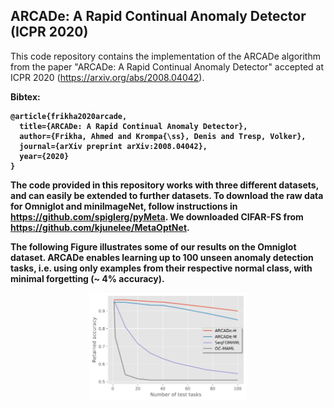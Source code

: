 ## ARCADe: A Rapid Continual Anomaly Detector (ICPR 2020)

This code repository contains the implementation of the ARCADe algorithm from the paper 
"ARCADe: A Rapid Continual Anomaly Detector" accepted at ICPR 2020 (https://arxiv.org/abs/2008.04042).

<b>Bibtex:
```
@article{frikha2020arcade,
  title={ARCADe: A Rapid Continual Anomaly Detector},
  author={Frikha, Ahmed and Krompa{\ss}, Denis and Tresp, Volker},
  journal={arXiv preprint arXiv:2008.04042},
  year={2020}
}
```
<b>

The code provided in this repository works with three different datasets, and can easily be extended to further datasets. 
To download the raw data for Omniglot and miniImageNet, follow instructions in https://github.com/spiglerg/pyMeta. 
We downloaded CIFAR-FS from https://github.com/kjunelee/MetaOptNet. 

The following Figure illustrates some of our results on the Omniglot dataset. 
ARCADe enables learning up to 100 unseen anomaly detection tasks, i.e. using only examples from their respective normal class, with minimal forgetting (~ 4% accuracy).
<div style="text-align:center">
<img align="center" src="./r_omniglot.svg" width=50% height=50% />
</div>
